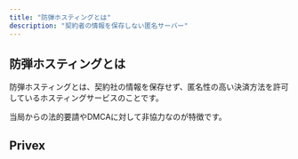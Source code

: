 ```yaml
---
title: "防弾ホスティングとは"
description: "契約者の情報を保存しない匿名サーバー"
---
```


## 防弾ホスティングとは

防弾ホスティングとは、契約社の情報を保存せず、匿名性の高い決済方法を許可しているホスティングサービスのことです。

当局からの法的要請やDMCAに対して非協力なのが特徴です。

## Privex

